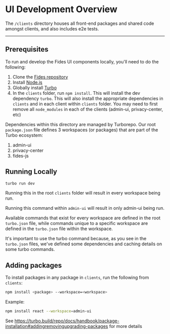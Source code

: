 # UI Development Overview

The `/clients` directory houses all front-end packages and shared code amongst clients, and also includes e2e tests.

---

## Prerequisites

To run and develop the Fides UI components locally, you'll need to do the following:

1. Clone the [Fides repository](https://github.com/ethyca/fides/)
2. Install [Node.js](https://nodejs.org/en/download/)
3. Globally install [Turbo](https://turbo.build/repo/docs/installing)
4. In the `clients` folder, run `npm install`. This will install the dev dependency `turbo`. This will also install the appropriate dependencies in `clients` and in each client within `clients` folder. You may need to first remove all `node_modules` in each of the clients (admin-ui, privacy-center, etc)

Dependencies within this directory are managed by Turborepo. Our root `package.json` file defines 3 workspaces (or packages) that are part of the Turbo ecosystem:

1. admin-ui
2. privacy-center
3. fides-js

## Running Locally

```sh
turbo run dev
```

Running this in the root `clients` folder will result in every workspace being run.

Running this command within `admin-ui` will result in only admin-ui being run.

Available commands that exist for every workspace are defined in the root `turbo.json` file, while commands unique to a specific workspace are defined in the `turbo.json` file within the workspace.

It's important to use the turbo command because, as you see in the `turbo.json` files, we've defined some dependencies and caching details on some turbo commands.

## Adding packages

To install packages in any package in `clients`, run the following from `clients`:

```sh
npm install <package> --workspace=<workspace>
```

Example:

```sh
npm install react --workspace=admin-ui
```

See <https://turbo.build/repo/docs/handbook/package-installation#addingremovingupgrading-packages> for more details
